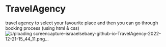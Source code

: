 # TravelAgency
travel agency to select your favourite place and then you can go through booking process (using html &amp; css)
![Uploading screencapture-israaelsebaey-github-io-TravelAgency-2022-12-21-15_44_11.png…]()
